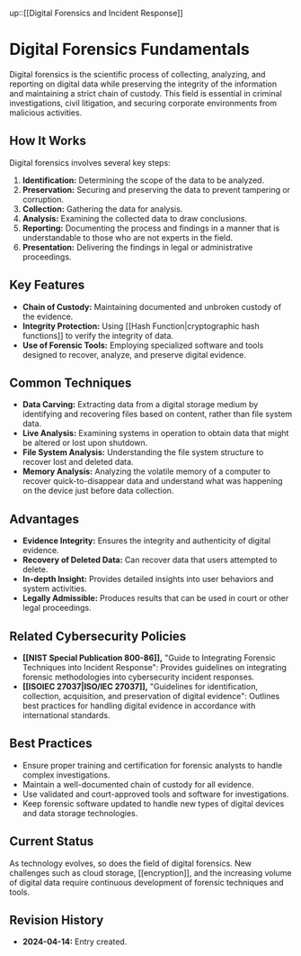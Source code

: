 up::[[Digital Forensics and Incident Response]]
# Digital Forensics Fundamentals

Digital forensics is the scientific process of collecting, analyzing, and reporting on digital data while preserving the integrity of the information and maintaining a strict chain of custody. This field is essential in criminal investigations, civil litigation, and securing corporate environments from malicious activities.

## How It Works

Digital forensics involves several key steps:

1. **Identification:** Determining the scope of the data to be analyzed.
2. **Preservation:** Securing and preserving the data to prevent tampering or corruption.
3. **Collection:** Gathering the data for analysis.
4. **Analysis:** Examining the collected data to draw conclusions.
5. **Reporting:** Documenting the process and findings in a manner that is understandable to those who are not experts in the field.
6. **Presentation:** Delivering the findings in legal or administrative proceedings.

## Key Features

- **Chain of Custody:** Maintaining documented and unbroken custody of the evidence.
- **Integrity Protection:** Using [[Hash Function|cryptographic hash functions]] to verify the integrity of data.
- **Use of Forensic Tools:** Employing specialized software and tools designed to recover, analyze, and preserve digital evidence.

## Common Techniques

- **Data Carving:** Extracting data from a digital storage medium by identifying and recovering files based on content, rather than file system data.
- **Live Analysis:** Examining systems in operation to obtain data that might be altered or lost upon shutdown.
- **File System Analysis:** Understanding the file system structure to recover lost and deleted data.
- **Memory Analysis:** Analyzing the volatile memory of a computer to recover quick-to-disappear data and understand what was happening on the device just before data collection.

## Advantages

- **Evidence Integrity:** Ensures the integrity and authenticity of digital evidence.
- **Recovery of Deleted Data:** Can recover data that users attempted to delete.
- **In-depth Insight:** Provides detailed insights into user behaviors and system activities.
- **Legally Admissible:** Produces results that can be used in court or other legal proceedings.

## Related Cybersecurity Policies

- **[[NIST Special Publication 800-86]],** "Guide to Integrating Forensic Techniques into Incident Response": Provides guidelines on integrating forensic methodologies into cybersecurity incident responses.
- **[[ISOIEC 27037|ISO/IEC 27037]],** "Guidelines for identification, collection, acquisition, and preservation of digital evidence": Outlines best practices for handling digital evidence in accordance with international standards.

## Best Practices

- Ensure proper training and certification for forensic analysts to handle complex investigations.
- Maintain a well-documented chain of custody for all evidence.
- Use validated and court-approved tools and software for investigations.
- Keep forensic software updated to handle new types of digital devices and data storage technologies.

## Current Status

As technology evolves, so does the field of digital forensics. New challenges such as cloud storage, [[encryption]], and the increasing volume of digital data require continuous development of forensic techniques and tools.

## Revision History

- **2024-04-14:** Entry created.